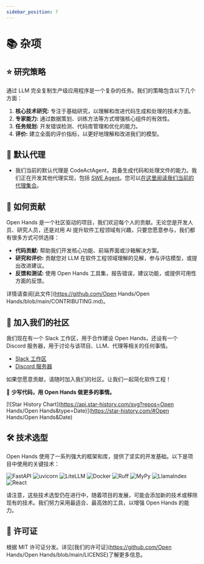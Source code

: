 ```yaml
---
sidebar_position: 7
---
```


# 📚 杂项

## ⭐️ 研究策略

通过 LLM 完全复制生产级应用程序是一个复杂的任务。我们的策略包含以下几个方面：

1. **核心技术研究:** 专注于基础研究，以理解和改进代码生成和处理的技术方面。
2. **专家能力:** 通过数据策划、训练方法等方式增强核心组件的有效性。
3. **任务规划:** 开发错误检测、代码库管理和优化的能力。
4. **评价:** 建立全面的评价指标，以更好地理解和改进我们的模型。

## 🚧 默认代理

- 我们当前的默认代理是 CodeActAgent，具备生成代码和处理文件的能力。我们正在开发其他代理实现，包括 [SWE Agent](https://swe-agent.com/)。您可以[在这里阅读我们当前的代理集合](./agents)。

## 🤝 如何贡献

Open Hands 是一个社区驱动的项目，我们欢迎每个人的贡献。无论您是开发人员、研究人员，还是对用 AI 提升软件工程领域有兴趣，只要您愿意参与，我们都有很多方式可供选择：

- **代码贡献:** 帮助我们开发核心功能、前端界面或沙箱解决方案。
- **研究和评价:** 贡献您对 LLM 在软件工程领域理解的见解，参与评估模型，或提出改进建议。
- **反馈和测试:** 使用 Open Hands 工具集，报告错误，建议功能，或提供可用性方面的反馈。

详情请查阅[此文件](https://github.com/Open Hands/Open Hands/blob/main/CONTRIBUTING.md)。

## 🤖 加入我们的社区

我们现在有一个 Slack 工作区，用于合作建设 Open Hands，还设有一个 Discord 服务器，用于讨论与该项目、LLM、代理等相关的任何事情。

- [Slack 工作区](https://join.slack.com/t/openhands/shared_invite/zt-2ngejmfw6-9gW4APWOC9XUp1n~SiQ6iw)
- [Discord 服务器](https://discord.gg/ESHStjSjD4)

如果您愿意贡献，请随时加入我们的社区。让我们一起简化软件工程！

🐚 **少写代码，用 Open Hands 做更多的事情。**

[![Star History Chart](https://api.star-history.com/svg?repos=Open Hands/Open Hands&type=Date)](https://star-history.com/#Open Hands/Open Hands&Date)

## 🛠️ 技术选型

Open Hands 使用了一系列强大的框架和库，提供了坚实的开发基础。以下是项目中使用的关键技术：

![FastAPI](https://img.shields.io/badge/FastAPI-black?style=for-the-badge) ![uvicorn](https://img.shields.io/badge/uvicorn-black?style=for-the-badge) ![LiteLLM](https://img.shields.io/badge/LiteLLM-black?style=for-the-badge) ![Docker](https://img.shields.io/badge/Docker-black?style=for-the-badge) ![Ruff](https://img.shields.io/badge/Ruff-black?style=for-the-badge) ![MyPy](https://img.shields.io/badge/MyPy-black?style=for-the-badge) ![LlamaIndex](https://img.shields.io/badge/LlamaIndex-black?style=for-the-badge) ![React](https://img.shields.io/badge/React-black?style=for-the-badge)

请注意，这些技术选型仍在进行中，随着项目的发展，可能会添加新的技术或移除现有的技术。我们努力采用最适合、最高效的工具，以增强 Open Hands 的能力。

## 📜 许可证

根据 MIT 许可证分发。详见[我们的许可证](https://github.com/Open Hands/Open Hands/blob/main/LICENSE)了解更多信息。
